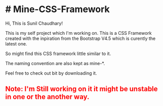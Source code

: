<h1># Mine-CSS-Framework</h1>

Hi, This is Sunil Chaudhary!

This is my self project which I'm working on. This is a CSS Framework created with the inpiration from the Bootstrap V4.5 which is curently the latest one.

So might find this CSS framework little similar to it.

The naming convention are also kept as mine-*.

Feel free to check out bit by downloading it.

<h2 style="color: red;"><b>Note: I'm Still working on it it might be unstable in one or the another way.</b></h2>
